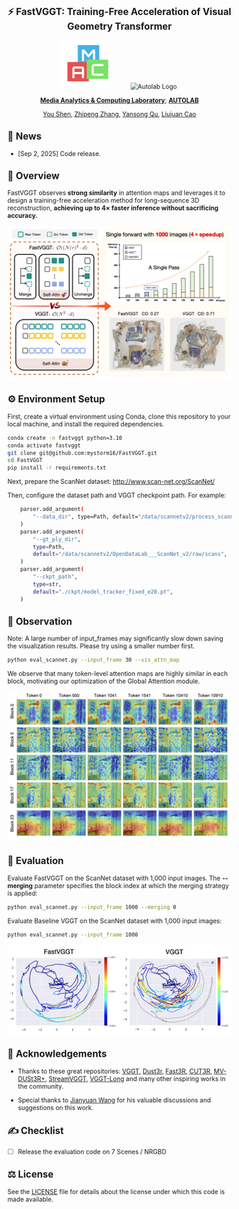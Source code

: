<div align="center">
<h2>⚡️ FastVGGT: Training-Free Acceleration of Visual Geometry Transformer</h2>

<img src="assets/maclab_logo.png" alt="Maclab Logo" width="110" style="margin-right: 40px;">
<img src="assets/autolab_logo.png" alt="Autolab Logo" width="110">


**[Media Analytics & Computing Laboratory](https://mac.xmu.edu.cn/)**; **[AUTOLAB](https://zhipengzhang.cn/)**


[You Shen](https://mystorm16.github.io/), [Zhipeng Zhang](https://zhipengzhang.cn/), [Yansong Qu](https://quyans.github.io/), [Liujuan Cao](https://mac.xmu.edu.cn/ljcao/)
</div>


## 📰 News
- [Sep 2, 2025] Code release.

## 🔭 Overview

FastVGGT observes **strong similarity** in attention maps and leverages it to design a training-free acceleration method for long-sequence 3D reconstruction, **achieving up to 4× faster inference without sacrificing accuracy.**

<img src="assets/main.png" alt="Autolab Logo" width="">


## ⚙️ Environment Setup
First, create a virtual environment using Conda, clone this repository to your local machine, and install the required dependencies.


```bash
conda create -n fastvggt python=3.10
conda activate fastvggt
git clone git@github.com:mystorm16/FastVGGT.git
cd FastVGGT
pip install -r requirements.txt
```

Next, prepare the ScanNet dataset: http://www.scan-net.org/ScanNet/

Then, configure the dataset path and VGGT checkpoint path. For example:
```bash
    parser.add_argument(
        "--data_dir", type=Path, default="/data/scannetv2/process_scannet"
    )
    parser.add_argument(
        "--gt_ply_dir",
        type=Path,
        default="/data/scannetv2/OpenDataLab___ScanNet_v2/raw/scans",
    )
    parser.add_argument(
        "--ckpt_path",
        type=str,
        default="./ckpt/model_tracker_fixed_e20.pt",
    )
```


## 💎 Observation

Note: A large number of input_frames may significantly slow down saving the visualization results. Please try using a smaller number first.
```bash
python eval_scannet.py --input_frame 30 --vis_attn_map
```

We observe that many token-level attention maps are highly similar in each block, motivating our optimization of the Global Attention module.

<img src="assets/attn_map.png" alt="Autolab Logo" width="">



## 🏀 Evaluation
Evaluate FastVGGT on the ScanNet dataset with 1,000 input images. The **--merging** parameter specifies the block index at which the merging strategy is applied:

```bash
python eval_scannet.py --input_frame 1000 --merging 0
```

Evaluate Baseline VGGT on the ScanNet dataset with 1,000 input images:
```bash
python eval_scannet.py --input_frame 1000
```
<img src="assets/vs.png" alt="Autolab Logo" width="">


## 🍺 Acknowledgements

- Thanks to these great repositories: [VGGT](https://github.com/facebookresearch/vggt), [Dust3r](https://github.com/naver/dust3r),  [Fast3R](https://github.com/facebookresearch/fast3r), [CUT3R](https://github.com/CUT3R/CUT3R), [MV-DUSt3R+](https://github.com/facebookresearch/mvdust3r), [StreamVGGT](https://github.com/wzzheng/StreamVGGT), [VGGT-Long](https://github.com/DengKaiCQ/VGGT-Long) and many other inspiring works in the community.

- Special thanks to [Jianyuan Wang](https://jytime.github.io/) for his valuable discussions and suggestions on this work.

## ✍️ Checklist

- [ ] Release the evaluation code on 7 Scenes / NRGBD


## ⚖️ License
See the [LICENSE](./LICENSE.txt) file for details about the license under which this code is made available.
